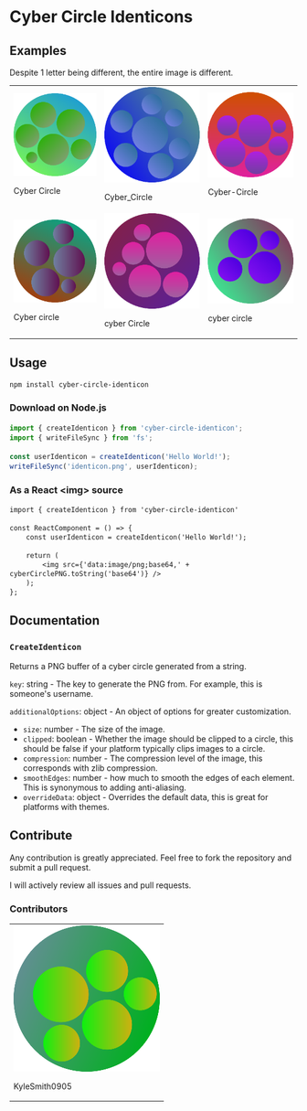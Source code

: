 # Cyber Circle Identicons

## Examples

Despite 1 letter being different, the entire image is different.

<table>
	<tr>
		<td>
			<img src='assets/Cyber%20Circle.png' alt='Example 1 Cyber Circle' />
			<p>Cyber Circle</p>
		</td>
		<td>
			<img src='assets/Cyber__Circle.png' alt='Example 2 Cyber Circle' />
			<p>Cyber_Circle</p>
		</td>
		<td>
			<img src='assets/Cyber-Circle.png' alt='Example 3 Cyber Circle' />
			<p>Cyber-Circle</p>
		</td>
	</tr>
	<tr>
		<td>
			<img src='assets/Cyber%20_circle.png' alt='Example 4 Cyber Circle' />
			<p>Cyber circle</p>
		</td>
		<td>
			<img src='assets/_cyber%20Circle.png' alt='Example 5 Cyber Circle' />
			<p>cyber Circle</p>
		</td>
		<td>
			<img src='assets/_cyber%20_circle.png' alt='Example 6 Cyber Circle' />
			<p>cyber circle</p>
		</td>
	</tr>
</table>

## Usage

```
npm install cyber-circle-identicon
```

### Download on Node.js
```ts
import { createIdenticon } from 'cyber-circle-identicon';
import { writeFileSync } from 'fs';

const userIdenticon = createIdenticon('Hello World!');
writeFileSync('identicon.png', userIdenticon);
```

### As a  React \<img> source
```tsx
import { createIdenticon } from 'cyber-circle-identicon'

const ReactComponent = () => {
	const userIdenticon = createIdenticon('Hello World!');

	return (
		<img src={'data:image/png;base64,' + cyberCirclePNG.toString('base64')} />
	);
};
```

## Documentation

### `CreateIdenticon`
Returns a PNG buffer of a cyber circle generated from a string.

`key`: string - The key to generate the PNG from. For example, this is someone's username.

`additionalOptions`: object - An object of options for greater customization.
* `size`: number - The size of the image.
* `clipped`: boolean - Whether the image should be clipped to a circle, this should be false if your platform typically clips images to a circle.
* `compression`: number - The compression level of the image, this corresponds with zlib compression.
* `smoothEdges`: number - how much to smooth the edges of each element. This is synonymous to adding anti-aliasing.
* `overrideData`: object - Overrides the default data, this is great for platforms with themes.

## Contribute
Any contribution is greatly appreciated. Feel free to fork the repository and submit a pull request.

I will actively review all issues and pull requests.

### Contributors
<table>
	<tr>
		<td>
			<img src='assets/KyleSmith0905.png' alt='Kyle Smith contributor cyber circle' />
			<p>KyleSmith0905</p>
		</td>
	</tr>
</table>